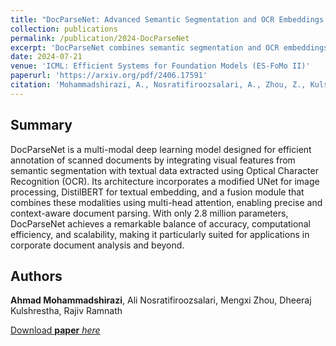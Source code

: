 ```yaml
---
title: "DocParseNet: Advanced Semantic Segmentation and OCR Embeddings for Efficient Scanned Document Annotation"
collection: publications
permalink: /publication/2024-DocParseNet
excerpt: 'DocParseNet combines semantic segmentation and OCR embeddings to deliver precise, efficient, and context-aware annotation of scanned documents.'
date: 2024-07-21
venue: 'ICML: Efficient Systems for Foundation Models (ES-FoMo II)'
paperurl: 'https://arxiv.org/pdf/2406.17591'
citation: 'Mohammadshirazi, A., Nosratifiroozsalari, A., Zhou, Z., Kulshrestha, D., & Ramnath, R. (2024). DocParseNet: Advanced Semantic Segmentation and OCR Embeddings for Efficient Scanned Document Annotation. arXiv preprint arXiv:2406.17591.'
---
```


## Summary
DocParseNet is a multi-modal deep learning model designed for efficient annotation of scanned documents by integrating visual features from semantic segmentation with textual data extracted using Optical Character Recognition (OCR). Its architecture incorporates a modified UNet for image processing, DistilBERT for textual embedding, and a fusion module that combines these modalities using multi-head attention, enabling precise and context-aware document parsing. With only 2.8 million parameters, DocParseNet achieves a remarkable balance of accuracy, computational efficiency, and scalability, making it particularly suited for applications in corporate document analysis and beyond.



## Authors 
__Ahmad Mohammadshirazi__, Ali Nosratifiroozsalari, Mengxi Zhou, Dheeraj Kulshrestha, Rajiv Ramnath



[Download __paper__ _here_](http://ahmad-shirazi.github.io/files/DocParseNet.pdf)
